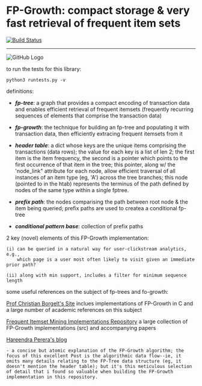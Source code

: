 FP-Growth: compact storage & very fast retrieval of frequent item sets
=======================

[![Build Status](https://travis-ci.org/alexland/fp-growth-for-frequent-itemsets.png?branch=master)](https://travis-ci.org/alexland/fp-growth-for-frequent-itemsets)

-----

![GitHub Logo](https://cloud.githubusercontent.com/assets/135041/5352358/3a3a5d8c-7f19-11e4-9317-35e94e5be263.png)






to run the tests for this library:

```
python3 runtests.py -v

```

definitions:

*  _**fp-tree**_: a graph that provides a compact encoding of transaction data and enables efficient retrieval of frequent itemsets (frequently recurring sequences of elements that comprise the transaction data)

* _**fp-growth**_: the technique for building an fp-tree and populating it with transaction data, then efficiently extracing frequent itemsets from it

* _**header table**_: a dict whose keys are the unique items comprising the
transactions (data rows); the value for each key is a list of len 2; the first
item is the item frequency, the second is a pointer which points to the
first occurrence of that item in the tree; this pointer, along w/
the 'node_link" attribute for each node, allow efficient traversal of all
instances of an item type (eg, 'A') across the tree branches; this node
(pointed to in the htab) represents the terminus of the path defined
by nodes of the same type within a single fptree.

* _**prefix path**_: the nodes comparising the path between root node & the
	 item being queried; prefix paths are used to createa
	 a conditional fp-tree

* _**conditional pattern base**_: collection of prefix paths


2 key (novel) elements of this FP-Growth implementation:

	(i) can be queried in a natural way for user-clickstream analytics, e.g.,
		which page is a user most often likely to visit given an immediate prior path?

	(ii) along with min support, includes a filter for minimum sequence length


some useful references on the subject of fp-trees and fo-growth:


[Prof Christian Borgelt's Site](http://www.borgelt.net/fpgrowth.html) inclues implementations of FP-Growth in C and a large number of academic references on this subject

[Frequent Itemset Mining Implementations Repository](http://fimi.ua.ac.be/src/) a large collection of FP-Growth implementations (src) and accompanying papers

[Hareendra Perera's blog](http://hareenlaks.blogspot.com/2011/06/fp-tree-example-how-to-identify.html)

    - a concise but atomic explanation of the FP-Growth algorithm; the focus of this excellent Post is the algorithmic data flow--ie, it omits many details relating to the FP-Tree data structure (eg, it doesn't mention the header table); but it's this meticulous selection of detail that i found so valuable when building the FP-Growth implementation in this repository.